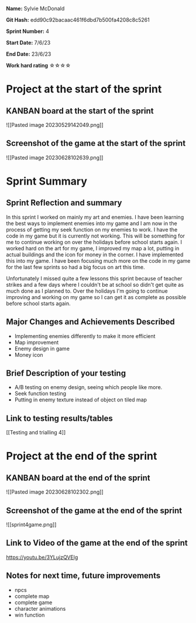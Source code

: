 **Name:** Sylvie McDonald

**Git Hash:** edd90c92bacaac461f6dbd7b500fa4208c8c5261

**Sprint Number:** 4

**Start Date:** 7/6/23

**End Date:** 23/6/23

**Work hard rating**
☆☆☆☆
# Project at the start of the sprint
## **KANBAN board at the start of the sprint**
![[Pasted image 20230529142049.png]]
## **Screenshot of the game at the start of the sprint**
![[Pasted image 20230628102639.png]]
# Sprint Summary
## **Sprint Reflection and summary**


In this sprint I worked on mainly my art and enemies.  I have been learning the best ways to implement enemies into my game and I am now in the process of getting my seek function on my enemies to work. I have the code in my game but it is currently not working. This will be something for me to continue working on over the holidays before school starts again. I worked hard on the art for my game, I improved my map a lot, putting in actual buildings and the icon for money in the corner. I have implemented this into my game. I have been focusing much more on the code in my game for the last few sprints so had a big focus on art this time.

Unfortunately I missed quite a few lessons this sprint because of teacher strikes and a few days where I couldn't be at school so didn't get quite as much done as I planned to. Over the holidays I'm going to continue improving and working on my game so I can get it as complete as possible before school starts again.



## **Major Changes and Achievements Described**
- Implementing enemies differently to make it more efficient
- Map improvement
- Enemy design in game
- Money icon

## **Brief Description of your testing**
- A/B testing on enemy design, seeing which people like more.
- Seek function testing
- Putting in enemy texture instead of object on tiled map


## **Link to testing results/tables**
[[Testing and trialling 4]]
# Project at the end of the sprint
## **KANBAN board at the end of the sprint**
![[Pasted image 20230628102302.png]]
## **Screenshot of the game at the end of the sprint**
![[sprint4game.png]]

## Link to **Video of the game at the end of the sprint**
https://youtu.be/3YLujzQVElg

## **Notes for next time, future improvements**
- npcs
- complete map
- complete game
- character animations
- win function